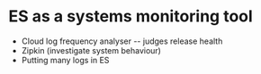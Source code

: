 # ES as a systems monitoring tool
* Cloud log frequency analyser -- judges release health
* Zipkin (investigate system behaviour)
* Putting many logs in ES
